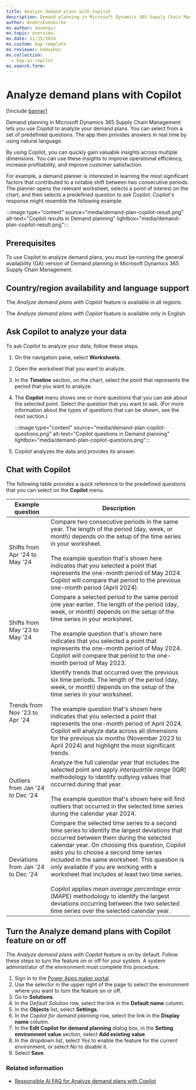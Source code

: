 ```yaml
---
title: Analyze demand plans with Copilot
description: Demand planning in Microsoft Dynamics 365 Supply Chain Management lets you use Copilot to analyze your demand plans, including prerequisites.
author: AndersEvenGirke
ms.author: aevengir
ms.topic: overview
ms.date: 11/15/2024
ms.custom: bap-template
ms.reviewer: kamaybac
ms.collection:
  - bap-ai-copilot
ms.search.form:
---
```


# Analyze demand plans with Copilot

[!include [banner](../includes/banner.md)]

Demand planning in Microsoft Dynamics 365 Supply Chain Management lets you use Copilot to analyze your demand plans. You can select from a set of predefined questions. The app then provides answers in real time by using natural language.

By using Copilot, you can quickly gain valuable insights across multiple dimensions. You can use these insights to improve operational efficiency, increase profitability, and improve customer satisfaction.

For example, a demand planner is interested in learning the most significant factors that contributed to a notable shift between two consecutive periods. The planner opens the relevant worksheet, selects a point of interest on the chart, and then selects a predefined question to ask Copilot. Copilot's response might resemble the following example.

:::image type="content" source="media/demand-plan-copilot-result.png" alt-text="Copilot results in Demand planning" lightbox="media/demand-plan-copilot-result.png":::

## Prerequisites

To use Copilot to analyze demand plans, you must be running the general availability (GA) version of Demand planning in Microsoft Dynamics 365 Supply Chain Management.

## Country/region availability and language support

The *Analyze demand plans with Copilot* feature is available in all regions.

The *Analyze demand plans with Copilot* feature is available only in English.

## Ask Copilot to analyze your data

To ask Copilot to analyze your data, follow these steps.

1. On the navigation pane, select **Worksheets**.
1. Open the worksheet that you want to analyze.
1. In the **Timeline** section, on the chart, select the point that represents the period that you want to analyze.
1. The **Copilot** menu shows one or more questions that you can ask about the selected point. Select the question that you want to ask. (For more information about the types of questions that can be shown, see the next section.)

    :::image type="content" source="media/demand-plan-copilot-questions.png" alt-text="Copilot questions in Demand planning" lightbox="media/demand-plan-copilot-questions.png":::

1. Copilot analyzes the data and provides its answer.

## Chat with Copilot

The following table provides a quick reference to the predefined questions that you can select on the **Copilot** menu.

| Example question | Description |
|--|--|
| Shifts from Apr '24 to May '24 | Compare two consecutive periods in the same year. The length of the period (day, week, or month) depends on the setup of the time series in your worksheet.</br></br>The example question that's shown here indicates that you selected a point that represents the one-month period of May 2024. Copilot will compare that period to the previous one-month period (April 2024). |
| Shifts from May '23 to May '24 | Compare a selected period to the same period one year earlier. The length of the period (day, week, or month) depends on the setup of the time series in your worksheet.</br></br>The example question that's shown here indicates that you selected a point that represents the one-month period of May 2024. Copilot will compare that period to the one-month period of May 2023. |
| Trends from Nov '23 to Apr '24 | Identify trends that occurred over the previous six time periods. The length of the period (day, week, or month) depends on the setup of the time series in your worksheet.</br></br>The example question that's shown here indicates that you selected a point that represents the one-month period of April 2024. Copilot will analyze data across all dimensions for the previous six months (November 2023 to April 2024) and highlight the most significant trends. |
| Outliers from Jan '24 to Dec '24 | Analyze the full calendar year that includes the selected point and apply *interquartile range* (IQR) methodology to identify outlying values that occurred during that year.</br></br>The example question that's shown here will find outliers that occurred in the selected time series during the calendar year 2024. |
| Deviations from Jan '24 to Dec '24 | Compare the selected time series to a second time series to identify the largest deviations that occurred between them during the selected calendar year. On choosing this question, Copilot asks you to choose a second time series included in the same worksheet. This question is only available if you are working with a worksheet that includes at least two time series.</br></br>Copilot applies *mean average percentage error* (MAPE) methodology to identify the largest deviations occurring between the two selected time series over the selected calendar year. |

## Turn the Analyze demand plans with Copilot feature on or off

The *Analyze demand plans with Copilot* feature is on by default. Follow these steps to turn the feature on or off for your system. A system administrator of the environment must complete this procedure.

1. Sign in to the [Power Apps maker portal](https://make.powerapps.com/).
1. Use the selector in the upper right of the page to select the environment where you want to turn the feature on or off.
1. Go to **Solutions**.
1. In the *Default Solution* row, select the link in the **Default name** column.
1. In the **Objects** list, select **Settings**.
1. In the *Copilot for demand planning* row, select the link in the **Display name** column.
1. In the **Edit Copilot for demand planning** dialog box, in the **Setting environment value** section, select **Add existing value**.
1. In the dropdown list, select *Yes* to enable the feature for the current environment, or select *No* to disable it.
1. Select **Save**.

### Related information

- [Responsible AI FAQ for Analyze demand plans with Copilot](../faq-demand-planning-copilot.md)
